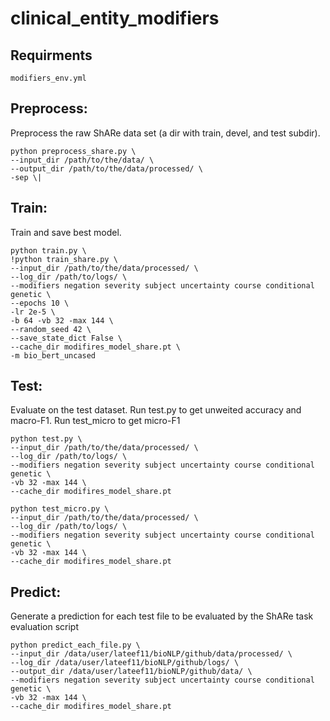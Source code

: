 # clinical_entity_modifiers

## Requirments
```
modifiers_env.yml
```

## Preprocess:
Preprocess the raw ShARe data set (a dir with train, devel, and test subdir).
```
python preprocess_share.py \
--input_dir /path/to/the/data/ \
--output_dir /path/to/the/data/processed/ \
-sep \|
```

## Train:
Train and save best model.
```
python train.py \
!python train_share.py \
--input_dir /path/to/the/data/processed/ \
--log_dir /path/to/logs/ \
--modifiers negation severity subject uncertainty course conditional genetic \
--epochs 10 \
-lr 2e-5 \
-b 64 -vb 32 -max 144 \
--random_seed 42 \
--save_state_dict False \
--cache_dir modifires_model_share.pt \
-m bio_bert_uncased
```

## Test:
Evaluate on the test dataset. Run test.py to get unweited accuracy and macro-F1. Run test_micro to get micro-F1
```
python test.py \
--input_dir /path/to/the/data/processed/ \
--log_dir /path/to/logs/ \
--modifiers negation severity subject uncertainty course conditional genetic \
-vb 32 -max 144 \
--cache_dir modifires_model_share.pt
```

```
python test_micro.py \
--input_dir /path/to/the/data/processed/ \
--log_dir /path/to/logs/ \
--modifiers negation severity subject uncertainty course conditional genetic \
-vb 32 -max 144 \
--cache_dir modifires_model_share.pt
```

## Predict:
Generate a prediction for each test file to be evaluated by the ShARe task evaluation script
```
python predict_each_file.py \
--input_dir /data/user/lateef11/bioNLP/github/data/processed/ \
--log_dir /data/user/lateef11/bioNLP/github/logs/ \
--output_dir /data/user/lateef11/bioNLP/github/data/ \
--modifiers negation severity subject uncertainty course conditional genetic \
-vb 32 -max 144 \
--cache_dir modifires_model_share.pt
```
